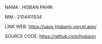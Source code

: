 NAMA : HISBAN PAHRI

NIM : 2104411534

LINK WEB: https://uass-hisbann.vercel.app/

SOURCE CODE: https://github.com/hisbann